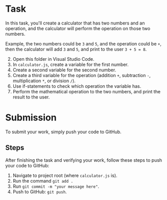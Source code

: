 # Task

In this task, you'll create a calculator that has two numbers and an operation, and the calculator will perform the operation on those two numbers.

Example, the two numbers could be `3` and `5`, and the operation could be `+`, then the calculator will add `3` and `5`, and print to the user `3 + 5 = 8`.

2. Open this folder in Visual Studio Code.
3. In `calculator.js`, create a variable for the first number.
4. Create a second variable for the second number.
5. Create a third variable for the operation (addition `+`, subtraction `-`, multiplication `*`, or division `/`).
6. Use if-statements to check which operation the variable has.
7. Perform the mathematical operation to the two numbers, and print the result to the user.

# Submission

To submit your work, simply push your code to GitHub.

## Steps

After finishing the task and verifying your work, follow these steps to push your code to GitHub:

1. Navigate to project root (where `calculator.js` is).
2. Run the command `git add .`
3. Run `git commit -m "your message here"`.
4. Push to GitHub: `git push`.
